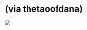 <!--
id: 979789535
link: http://tumblr.atmos.org/post/979789535/via-thetaoofdana
slug: via-thetaoofdana
date: Thu Aug 19 2010 17:57:11 GMT-0700 (PDT)
publish: 2010-08-019
tags: 
title: (via thetaoofdana)
-->


(via thetaoofdana)
==================

![](http://31.media.tumblr.com/tumblr_l7dihwhxFz1qzbcjoo1_500.jpg)

